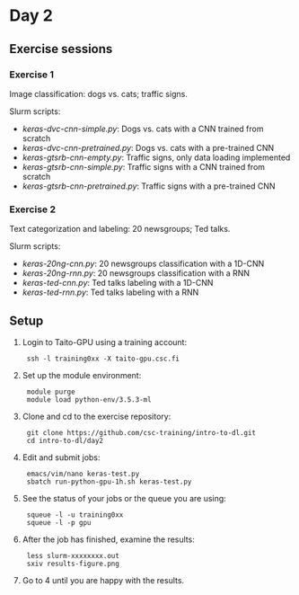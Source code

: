 # Day 2

## Exercise sessions

### Exercise 1

Image classification: dogs vs. cats; traffic signs.

Slurm scripts:
* *keras-dvc-cnn-simple.py*: Dogs vs. cats with a CNN trained from scratch
* *keras-dvc-cnn-pretrained.py*: Dogs vs. cats with a pre-trained CNN
* *keras-gtsrb-cnn-empty.py*: Traffic signs, only data loading implemented
* *keras-gtsrb-cnn-simple.py*: Traffic signs with a CNN trained from scratch
* *keras-gtsrb-cnn-pretrained.py*: Traffic signs with a pre-trained CNN

### Exercise 2

Text categorization and labeling: 20 newsgroups; Ted talks.

Slurm scripts:
* *keras-20ng-cnn.py*: 20 newsgroups classification with a 1D-CNN
* *keras-20ng-rnn.py*: 20 newsgroups classification with a RNN
* *keras-ted-cnn.py*: Ted talks labeling with a 1D-CNN
* *keras-ted-rnn.py*: Ted talks labeling with a RNN

## Setup

1. Login to Taito-GPU using a training account:

        ssh -l training0xx -X taito-gpu.csc.fi

2. Set up the module environment:

        module purge
        module load python-env/3.5.3-ml
    
3. Clone and cd to the exercise repository:

        git clone https://github.com/csc-training/intro-to-dl.git
        cd intro-to-dl/day2

4. Edit and submit jobs:

        emacs/vim/nano keras-test.py
        sbatch run-python-gpu-1h.sh keras-test.py

5. See the status of your jobs or the queue you are using:

        squeue -l -u training0xx
        squeue -l -p gpu

6. After the job has finished, examine the results:

        less slurm-xxxxxxxx.out
        sxiv results-figure.png

7. Go to 4 until you are happy with the results.
